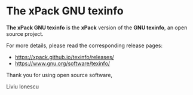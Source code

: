 # The xPack GNU texinfo

**The xPack GNU texinfo** is the **xPack** version of
the **GNU texinfo**, an open source project.

For more details, please read the corresponding release pages:

- <https://xpack.github.io/texinfo/releases/>
- <https://www.gnu.org/software/texinfo/>

Thank you for using open source software,

Liviu Ionescu
